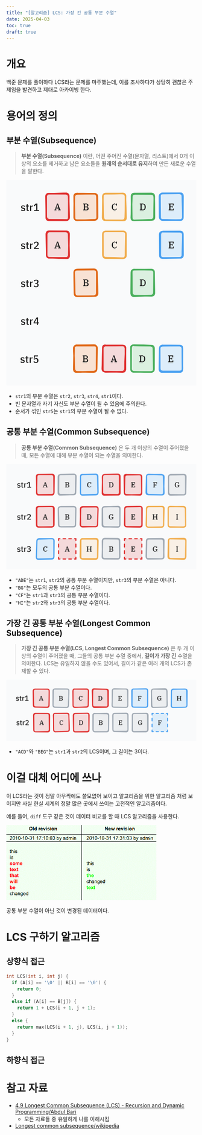 ```yaml
---
title: "[알고리즘] LCS: 가장 긴 공통 부분 수열"
date: 2025-04-03
toc: true
draft: true
---
```


# 개요

백준 문제를 풀이하다 LCS라는 문제를 마주했는데, 이를 조사하다가 상당히 괜찮은 주제임을 발견하고 제대로 아카이빙 한다.

# 용어의 정의

## 부분 수열(Subsequence)

> **부분 수열(Subsequence)** 이란, 어떤 주어진 수열(문자열, 리스트)에서 0개 이상의 요소를 제거하고 남은 요소들을 **원래의 순서대로 유지**하여 만든 새로운 수열을 말한다.

![](./assets/00.png)

* `str1`의 부분 수열은 `str2`, `str3`, `str4`, `str1`이다.  
* 빈 문자열과 자기 자신도 부분 수열이 될 수 있음에 주의한다.
* 순서가 섞인 `str5`는 `str1`의 부분 수열이 될 수 없다.

## 공통 부분 수열(Common Subsequence)

> **공통 부분 수열(Common Subsequence)** 은 두 개 이상의 수열이 주어졌을 때, 모든 수열에 대해 부분 수열이 되는 수열을 의미한다.

![](./assets/01.png)

* `"ADE"`는 `str1`, `str2`의 공통 부분 수열이지만, `str3`의 부분 수열은 아니다.
* `"BG"`는 모두의 공통 부분 수열이다.
* `"CF"`는 `str1`과 `str3`의 공통 부분 수열이다.
* `"HI"`는 `str2`와 `str3`의 공통 부분 수열이다.

## 가장 긴 공통 부분 수열(Longest Common Subsequence)
> **가장 긴 공통 부분 수열(LCS, Longest Common Subsequence)** 은 두 개 이상의 수열이 주어졌을 때, 그들의 공통 부분 수열 중에서, **길이가 가장 긴** 수열을 의미한다.
> LCS는 유일하지 않을 수도 있어서, 길이가 같은 여러 개의 LCS가 존재할 수 있다. 

![](./assets/02.png)

* `"ACD"`와 `"BEG"`는 `str1`과 `str2`의 LCS이며, 그 길이는 3이다.

# 이걸 대체 어디에 쓰나

이 LCS라는 것이 정말 아무짝에도 쓸모없어 보이고 알고리즘을 위한 알고리즘 처럼 보이지만 사실 현실 세계의 정말 많은 곳에서 쓰이는 고전적인 알고리즘이다.

예를 들어, `diff` 도구 같은 것이 데이터 비교를 할 때 LCS 알고리즘을 사용한다.

![](./assets/03.png)

공통 부분 수열이 아닌 것이 변경된 데이터이다.

# LCS 구하기 알고리즘

## 상향식 접근

```cpp
int LCS(int i, int j) {
  if (A[i] == '\0' || B[i] == '\0') {
    return 0;
  } 
  else if (A[i] == B[j]) {
    return 1 + LCS(i + 1, j + 1);
  } 
  else {
    return max(LCS(i + 1, j), LCS(i, j + 1));
  }
}
```

## 하향식 접근

# 참고 자료

* [4.9 Longest Common Subsequence (LCS) - Recursion and Dynamic Programming/Abdul Bari](https://www.youtube.com/watch?v=sSno9rV8Rhg&t=1255s)
  * 모든 자료들 중 유일하게 나를 이해시킴
* [Longest common subsequence/wikipedia](https://en.wikipedia.org/wiki/Longest_common_subsequence)